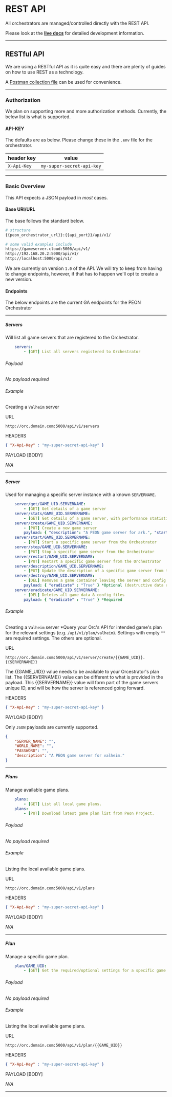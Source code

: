 # REST API

All orchestrators are managed/controlled directly with the REST API.

Please look at the [**live docs**](http://docs.warcamp.org:8080) for detailed development information.

---

## RESTful API

We are using a RESTful API as it is quite easy and there are plenty of guides on how to use REST as a technology.

A [Postman collection file](https://github.com/the-peon-project/peon-docs/blob/main/api/v1/peon-api-v1.0-postman.json) can be used for convenience.

---

### Authorization

We plan on supporting more and more authorization methods. Currently, the below list is what is supported.

#### API-KEY

The defaults are as below. Please change these in the `.env` file for the orchestrator.

| header key | value |
| - | - |
| `X-Api-Key` | `my-super-secret-api-key` |

---

### Basic Overview

This API expects a JSON payload in *most* cases.

#### Base URI/URL

The base follows the standard below.

```bash
# structure
{{peon_orchestrator_url}}:{{api_port}}/api/v1/

# some valid examples include
https://gameserver.cloud:5000/api/v1/
http://192.168.20.2:5000/api/v1/
http://localhost:5000/api/v1/
```

We are currently on version `1.0` of the API. We will try to keep from having to change endpoints, however, if that has to happen we'll opt to create a new version.

#### Endpoints

The below endpoints are the current GA endpoints for the PEON Orchestrator

---

##### Servers

Will list all game servers that are registered to the Orchestrator.

```yaml
    servers:
        - [GET] List all servers registered to Orchestrator
```

###### Payload

*No payload required*

###### Example

Creating a `Valheim` server

URL

```url
http://orc.domain.com:5000/api/v1/servers
```

HEADERS

```json
{ "X-Api-Key" : "my-super-secret-api-key" }
```

PAYLOAD [BODY]

*N/A*

---

##### Server

Used for managing a specific server instance with a known `SERVERNAME`.

```yaml
    server/get/GAME_UID.SERVERNAME:
        - [GET] Get details of a game server
    server/stats/GAME_UID.SERVERNAME:
        - [GET] Get details of a game server, with performance statistics
    server/create/GAME_UID.SERVERNAME:
        - [PUT] Create a new game server
        payload: { "description": "A PEON game server for ark.", "start_later" : true, "setting01" : "value01", "setting02" : "value02", "setting0N" : "value0N"} *description & start_later are optional. **All other settings can be found be querying the game servers's relevant plan.
    server/start/GAME_UID.SERVERNAME:
        - [PUT] Start a specific game server from the Orchestrator
    server/stop/GAME_UID.SERVERNAME:
        - [PUT] Stop a specific game server from the Orchestrator
    server/restart/GAME_UID.SERVERNAME:
        - [PUT] Restart a specific game server from the Orchestrator
    server/description/GAME_UID.SERVERNAME:
        - [PUT] Update the description of a specific game server from the Orchestrator
    server/destroy/GAME_UID.SERVERNAME:
        - [DEL] Removes a game container leaving the server and config files intact (optional flag to delete all files as well)
        payload: { "eradicate" : "True" } *Optional (destructive data removal)
    server/eradicate/GAME_UID.SERVERNAME:
        - [DEL] Deletes all game data & config files
        payload: { "eradicate" : "True" } *Required
```

###### Example

Creating a `Valheim` server
*Query your Orc's API for intended game's plan for the relevant settings (e.g. `/api/v1/plan/valheim`). Settings with empty `""` are required settings. The others are optional.

URL

```url
http://orc.domain.com:5000/api/v1/server/create/{{GAME_UID}}.{{SERVERNAME}}
```

The {{GAME_UID}} value needs to be available to your Orcestrator's plan list.
The {{SERVERNAME}} value can be different to what is provided in the payload. This {{SERVERNAME}} value will form part of the game servers unique ID, and will be how the server is referenced going forward.

HEADERS

```json
{ "X-Api-Key" : "my-super-secret-api-key" }
```

PAYLOAD [BODY]

Only `JSON` payloads are currently supported.

```json
{
    "SERVER_NAME": "",
    "WORLD_NAME": "",
    "PASSWORD": "",
    "description": "A PEON game server for valheim."
}
```

---

##### Plans

Manage available game plans.

```yaml
    plans:
        - [GET] List all local game plans.
    plans:
        - [PUT] Download latest game plan list from Peon Project.
```

###### Payload

*No payload required*

###### Example

Listing the local available game plans.

URL

```url
http://orc.domain.com:5000/api/v1/plans
```

HEADERS

```json
{ "X-Api-Key" : "my-super-secret-api-key" }
```

PAYLOAD [BODY]

*N/A*

---

##### Plan

Manage a specific game plan.

```yaml
    plan/GAME_UID:
        - [GET] Get the required/optional settings for a specific game plan.
```

###### Payload

*No payload required*

###### Example

Listing the local available game plans.

URL

```url
http://orc.domain.com:5000/api/v1/plan/{{GAME_UID}}
```

HEADERS

```json
{ "X-Api-Key" : "my-super-secret-api-key" }
```

PAYLOAD [BODY]

*N/A*

---
